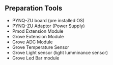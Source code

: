 ## Preparation Tools
- PYNQ-ZU board (pre installed OS)
- PYNQ-ZU Adaptor (Power Supply)
- Pmod Extension Module
- Grove Extension Module
- Grove ADC Module
- Grove Temperature Sensor
- Grove Light sensor (light lumminance sensor)
- Grove Led Bar module


